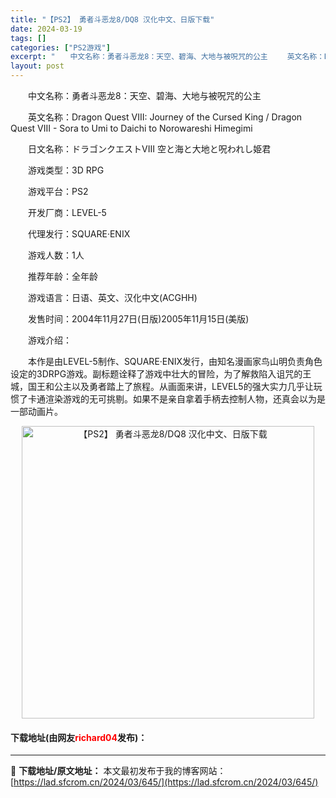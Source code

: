 ```yaml
---
title: "【PS2】 勇者斗恶龙8/DQ8 汉化中文、日版下载"
date: 2024-03-19
tags: []
categories: ["PS2游戏"]
excerpt: "　　中文名称：勇者斗恶龙8：天空、碧海、大地与被呪咒的公主 　　英文名称：Dragon Quest VIII: Journey of the Cursed King / Dragon Quest VIII - Sora to Umi to Daichi to Norowareshi Himegimi&hellip;"
layout: post
---
```


 <p>　　中文名称：勇者斗恶龙8：天空、碧海、大地与被呪咒的公主</p> <p>　　英文名称：Dragon Quest VIII: Journey of the Cursed King / Dragon Quest VIII - Sora to Umi to Daichi to Norowareshi Himegimi</p> <p>　　日文名称：ドラゴンクエストVIII 空と海と大地と呪われし姫君</p> <p>　　游戏类型：3D RPG</p> <p>　　游戏平台：PS2</p> <p>　　开发厂商：LEVEL-5</p> <p>　　代理发行：SQUARE&middot;ENIX</p> <p>　　游戏人数：1人</p> <p>　　推荐年龄：全年龄</p> <p>　　游戏语言：日语、英文、汉化中文(ACGHH)</p> <p>　　发售时间：2004年11月27日(日版)2005年11月15日(美版)</p> <p>　　游戏介绍：</p> <p>　　本作是由LEVEL-5制作、SQUARE&middot;ENIX发行，由知名漫画家鸟山明负责角色设定的3DRPG游戏。副标题诠释了游戏中壮大的冒险，为了解救陷入诅咒的王城，国王和公主以及勇者踏上了旅程。从画面来讲，LEVEL5的强大实力几乎让玩惯了卡通渲染游戏的无可挑剔。如果不是亲自拿着手柄去控制人物，还真会以为是一部动画片。</p> <p align="center"><img align="" border="0" src="https://lad.sfcrom.cn/wp-content/uploads/2024/03/20240319_65f99959e4c92.jpg" width="468" alt="【PS2】 勇者斗恶龙8/DQ8 汉化中文、日版下载" /></p> <p><h4>下载地址(由网友<font color="red">richard04</font>发布)：</h4></p> 

---
📖 **下载地址/原文地址：** 本文最初发布于我的博客网站：[https://lad.sfcrom.cn/2024/03/645/](https://lad.sfcrom.cn/2024/03/645/)
